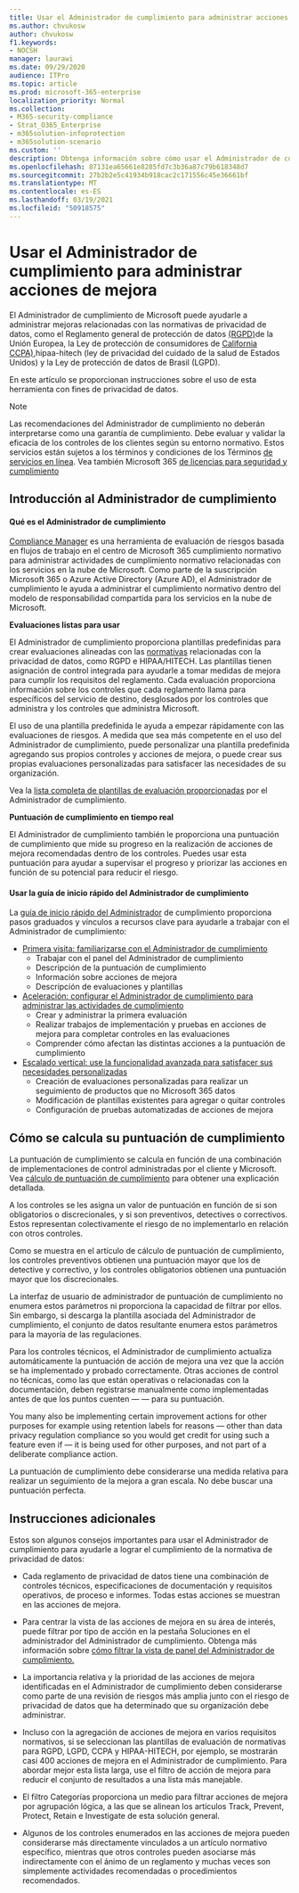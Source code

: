 ```yaml
---
title: Usar el Administrador de cumplimiento para administrar acciones de mejora
ms.author: chvukosw
author: chvukosw
f1.keywords:
- NOCSH
manager: laurawi
ms.date: 09/29/2020
audience: ITPro
ms.topic: article
ms.prod: microsoft-365-enterprise
localization_priority: Normal
ms.collection:
- M365-security-compliance
- Strat_O365_Enterprise
- m365solution-infoprotection
- m365solution-scenario
ms.custom: ''
description: Obtenga información sobre cómo usar el Administrador de cumplimiento y puntuación de cumplimiento para mejorar el nivel de protección de los datos personales.
ms.openlocfilehash: 87131ea65661e8285fd7c3b36a87c79b618348d7
ms.sourcegitcommit: 27b2b2e5c41934b918cac2c171556c45e36661bf
ms.translationtype: MT
ms.contentlocale: es-ES
ms.lasthandoff: 03/19/2021
ms.locfileid: "50918575"
---
```

# <a name="use-compliance-manager-to-manage-improvement-actions"></a>Usar el Administrador de cumplimiento para administrar acciones de mejora

El Administrador de cumplimiento de Microsoft puede ayudarle a administrar mejoras relacionadas con las normativas de privacidad de datos, como el Reglamento general de protección de datos [(RGPD)](/compliance/regulatory/gdpr)de la Unión Europea, la Ley de protección de consumidores de [California CCPA),](/compliance/regulatory/ccpa-faq)hipaa-hitech (ley de privacidad del cuidado de la salud de Estados Unidos) y la Ley de protección de datos de Brasil (LGPD).

En este artículo se proporcionan instrucciones sobre el uso de esta herramienta con fines de privacidad de datos.

>[!Note]
>Las recomendaciones del Administrador de cumplimiento no deberán interpretarse como una garantía de cumplimiento. Debe evaluar y validar la eficacia de los controles de los clientes según su entorno normativo. Estos servicios están sujetos a los términos y condiciones de los Términos [de servicios en línea](https://go.microsoft.com/fwlink/?linkid=2108910). Vea también Microsoft 365 [de licencias para seguridad y cumplimiento](/office365/servicedescriptions/microsoft-365-service-descriptions/microsoft-365-tenantlevel-services-licensing-guidance/microsoft-365-security-compliance-licensing-guidance#compliance-manager)
>

## <a name="getting-started-with-compliance-manager"></a>Introducción al Administrador de cumplimiento

#### <a name="what-is-compliance-manager"></a>Qué es el Administrador de cumplimiento

[Compliance Manager](../compliance/compliance-manager.md) es una herramienta de evaluación de riesgos basada en flujos de trabajo en el centro de Microsoft 365 cumplimiento normativo para administrar actividades de cumplimiento normativo relacionadas con los servicios en la nube de Microsoft. Como parte de la suscripción Microsoft 365 o Azure Active Directory (Azure AD), el Administrador de cumplimiento le ayuda a administrar el cumplimiento normativo dentro del modelo de responsabilidad compartida para los servicios en la nube de Microsoft.

**Evaluaciones listas para usar**

El Administrador de cumplimiento proporciona plantillas predefinidas para crear evaluaciones alineadas con las [normativas](../compliance/compliance-manager-assessments.md) relacionadas con la privacidad de datos, como RGPD e HIPAA/HITECH. Las plantillas tienen asignación de control integrada para ayudarle a tomar medidas de mejora para cumplir los requisitos del reglamento. Cada evaluación proporciona información sobre los controles que cada reglamento llama para específicos del servicio de destino, desglosados por los controles que administra y los controles que administra Microsoft. 

El uso de una plantilla predefinida le ayuda a empezar rápidamente con las evaluaciones de riesgos. A medida que sea más competente en el uso del Administrador de cumplimiento, puede personalizar una plantilla predefinida agregando sus propios controles y acciones de mejora, o puede crear sus propias evaluaciones personalizadas para satisfacer las necesidades de su organización.

Vea la [lista completa de plantillas de evaluación proporcionadas](../compliance/compliance-manager-templates-list.md) por el Administrador de cumplimiento.

**Puntuación de cumplimiento en tiempo real**

El Administrador de cumplimiento también le proporciona una puntuación de cumplimiento que mide su progreso en la realización de acciones de mejora recomendadas dentro de los controles. Puedes usar esta puntuación para ayudar a supervisar el progreso y priorizar las acciones en función de su potencial para reducir el riesgo.

#### <a name="use-the-compliance-manager-quickstart-guide"></a>Usar la guía de inicio rápido del Administrador de cumplimiento

La [guía de inicio rápido del Administrador](../compliance/compliance-manager-quickstart.md) de cumplimiento proporciona pasos graduados y vínculos a recursos clave para ayudarle a trabajar con el Administrador de cumplimiento:

- [Primera visita: familiarizarse con el Administrador de cumplimiento](../compliance/compliance-manager-quickstart.md#first-visit-get-to-know-compliance-manager)
    - Trabajar con el panel del Administrador de cumplimiento
    - Descripción de la puntuación de cumplimiento
    - Información sobre acciones de mejora
    - Descripción de evaluaciones y plantillas
- [Aceleración: configurar el Administrador de cumplimiento para administrar las actividades de cumplimiento](../compliance/compliance-manager-quickstart.md#ramping-up-configure-compliance-manager-to-manage-your-compliance-activities)
    - Crear y administrar la primera evaluación
    - Realizar trabajos de implementación y pruebas en acciones de mejora para completar controles en las evaluaciones
    - Comprender cómo afectan las distintas acciones a la puntuación de cumplimiento
- [Escalado vertical: use la funcionalidad avanzada para satisfacer sus necesidades personalizadas](../compliance/compliance-manager-quickstart.md#scaling-up-use-advanced-functionality-to-meet-your-custom-needs)
    - Creación de evaluaciones personalizadas para realizar un seguimiento de productos que no Microsoft 365 datos
    - Modificación de plantillas existentes para agregar o quitar controles
    - Configuración de pruebas automatizadas de acciones de mejora

## <a name="how-your-compliance-score-is-calculated"></a>Cómo se calcula su puntuación de cumplimiento

La puntuación de cumplimiento se calcula en función de una combinación de implementaciones de control administradas por el cliente y Microsoft. Vea [cálculo de puntuación de cumplimiento](../compliance/compliance-score-calculation.md) para obtener una explicación detallada.

A los controles se les asigna un valor de puntuación en función de si son obligatorios o discrecionales, y si son preventivos, detectives o correctivos. Estos representan colectivamente el riesgo de no implementarlo en relación con otros controles.

Como se muestra en el artículo de cálculo de puntuación de cumplimiento, los controles preventivos obtienen una puntuación mayor que los de detective y correctivo, y los controles obligatorios obtienen una puntuación mayor que los discrecionales.

La interfaz de usuario de administrador de puntuación de cumplimiento no enumera estos parámetros ni proporciona la capacidad de filtrar por ellos. Sin embargo, si descarga la plantilla asociada del Administrador de cumplimiento, el conjunto de datos resultante enumera estos parámetros para la mayoría de las regulaciones.

Para los controles técnicos, el Administrador de cumplimiento actualiza automáticamente la puntuación de acción de mejora una vez que la acción se ha implementado y probado correctamente. Otras acciones de control no técnicas, como las que están operativas o relacionadas con la documentación, deben registrarse manualmente como implementadas antes de que los puntos cuenten &mdash; &mdash; para su puntuación.

You many also be implementing certain improvement actions for other purposes for example using retention labels for reasons &mdash; other than data privacy regulation compliance so you would get credit for using such a feature even if &mdash; it is being used for other purposes, and not part of a deliberate compliance action.

La puntuación de cumplimiento debe considerarse una medida relativa para realizar un seguimiento de la mejora a gran escala. No debe buscar una puntuación perfecta.

## <a name="additional-guidance"></a>Instrucciones adicionales

Estos son algunos consejos importantes para usar el Administrador de cumplimiento para ayudarle a lograr el cumplimiento de la normativa de privacidad de datos:

- Cada reglamento de privacidad de datos tiene una combinación de controles técnicos, especificaciones de documentación y requisitos operativos, de proceso e informes. Todas estas acciones se muestran en las acciones de mejora.

- Para centrar la vista de las acciones de mejora en su  área de interés, puede filtrar por tipo de acción en la pestaña Soluciones en el administrador del Administrador de cumplimiento. Obtenga más información sobre [cómo filtrar la vista de panel del Administrador de cumplimiento.](../compliance/compliance-manager-setup.md#filtering-your-dashboard-view)

- La importancia relativa y la prioridad de las acciones de mejora identificadas en el Administrador de cumplimiento deben considerarse como parte de una revisión de riesgos más amplia junto con el riesgo de privacidad de datos que ha determinado que su organización debe administrar.

- Incluso con la agregación de acciones de mejora en varios requisitos normativos, si se seleccionan las plantillas de evaluación de normativas para RGPD, LGPD, CCPA y HIPAA-HITECH, por ejemplo, se mostrarán casi 400 acciones de mejora en el Administrador de cumplimiento. Para abordar mejor esta lista larga, use el filtro de acción de mejora para reducir el conjunto de resultados a una lista más manejable.

- El filtro Categorías proporciona un medio para filtrar acciones de mejora por agrupación lógica, a las que se alinean los artículos Track, Prevent, Protect, Retain e Investigate de esta solución general.

- Algunos de los controles enumerados en las acciones de mejora pueden considerarse más directamente vinculados a un artículo normativo específico, mientras que otros controles pueden asociarse más indirectamente con el ánimo de un reglamento y muchas veces son simplemente actividades recomendadas o procedimientos recomendados.